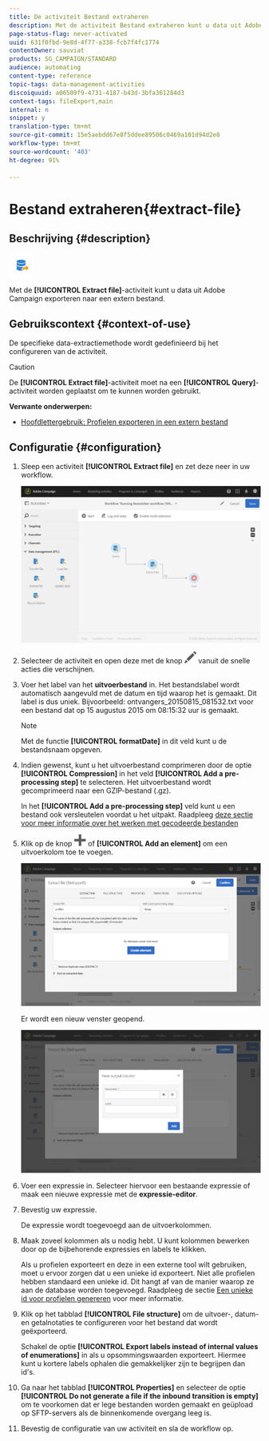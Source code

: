 ```yaml
---
title: De activiteit Bestand extraheren
description: Met de activiteit Bestand extraheren kunt u data uit Adobe Campaign exporteren naar een extern bestand.
page-status-flag: never-activated
uuid: 631f0fbd-9e8d-4f77-a338-fcb7f4fc1774
contentOwner: sauviat
products: SG_CAMPAIGN/STANDARD
audience: automating
content-type: reference
topic-tags: data-management-activities
discoiquuid: a06509f9-4731-4187-b43d-3bfa361284d3
context-tags: fileExport,main
internal: n
snippet: y
translation-type: tm+mt
source-git-commit: 15e5aebdd67e8f5ddee89506c0469a101d94d2e8
workflow-type: tm+mt
source-wordcount: '403'
ht-degree: 91%

---
```



# Bestand extraheren{#extract-file}

## Beschrijving {#description}

![](assets/export.png)

Met de **[!UICONTROL Extract file]**-activiteit kunt u data uit Adobe Campaign exporteren naar een extern bestand.

## Gebruikscontext {#context-of-use}

De specifieke data-extractiemethode wordt gedefinieerd bij het configureren van de activiteit.

>[!CAUTION]
>
>De **[!UICONTROL Extract file]**-activiteit moet na een **[!UICONTROL Query]**-activiteit worden geplaatst om te kunnen worden gebruikt.

**Verwante onderwerpen:**

* [Hoofdlettergebruik: Profielen exporteren in een extern bestand](../../automating/using/exporting-profiles-in-file.md)

## Configuratie {#configuration}

1. Sleep een activiteit **[!UICONTROL Extract file]** en zet deze neer in uw workflow.

   ![](assets/wkf_data_export1.png)

1. Selecteer de activiteit en open deze met de knop ![](assets/edit_darkgrey-24px.png) vanuit de snelle acties die verschijnen.
1. Voer het label van het **uitvoerbestand** in. Het bestandslabel wordt automatisch aangevuld met de datum en tijd waarop het is gemaakt. Dit label is dus uniek. Bijvoorbeeld: ontvangers_20150815_081532.txt voor een bestand dat op 15 augustus 2015 om 08:15:32 uur is gemaakt.

   >[!NOTE]
   >
   >Met de functie **[!UICONTROL formatDate]** in dit veld kunt u de bestandsnaam opgeven.

1. Indien gewenst, kunt u het uitvoerbestand comprimeren door de optie **[!UICONTROL Compression]** in het veld **[!UICONTROL Add a pre-processing step]** te selecteren. Het uitvoerbestand wordt gecomprimeerd naar een GZIP-bestand (.gz).

   In het **[!UICONTROL Add a pre-processing step]** veld kunt u een bestand ook versleutelen voordat u het uitpakt. Raadpleeg [deze sectie voor meer informatie over het werken met gecodeerde bestanden](../../automating/using/managing-encrypted-data.md)

1. Klik op de knop ![](assets/add_darkgrey-24px.png) of **[!UICONTROL Add an element]** om een uitvoerkolom toe te voegen.

   ![](assets/wkf_data_export2.png)

   Er wordt een nieuw venster geopend.

   ![](assets/wkf_data_export3.png)

1. Voer een expressie in. Selecteer hiervoor een bestaande expressie of maak een nieuwe expressie met de **expressie-editor**.
1. Bevestig uw expressie.

   De expressie wordt toegevoegd aan de uitvoerkolommen.

1. Maak zoveel kolommen als u nodig hebt. U kunt kolommen bewerken door op de bijbehorende expressies en labels te klikken.

   Als u profielen exporteert en deze in een externe tool wilt gebruiken, moet u ervoor zorgen dat u een unieke id exporteert. Niet alle profielen hebben standaard een unieke id. Dit hangt af van de manier waarop ze aan de database worden toegevoegd. Raadpleeg de sectie [Een unieke id voor profielen genereren](../../developing/using/configuring-the-resource-s-data-structure.md#generating-a-unique-id-for-profiles-and-custom-resources) voor meer informatie.

1. Klik op het tabblad **[!UICONTROL File structure]** om de uitvoer-, datum- en getalnotaties te configureren voor het bestand dat wordt geëxporteerd.

   Schakel de optie **[!UICONTROL Export labels instead of internal values of enumerations]** in als u opsommingswaarden exporteert. Hiermee kunt u kortere labels ophalen die gemakkelijker zijn te begrijpen dan id&#39;s.

1. Ga naar het tabblad **[!UICONTROL Properties]** en selecteer de optie **[!UICONTROL Do not generate a file if the inbound transition is empty]** om te voorkomen dat er lege bestanden worden gemaakt en geüpload op SFTP-servers als de binnenkomende overgang leeg is.
1. Bevestig de configuratie van uw activiteit en sla de workflow op.
